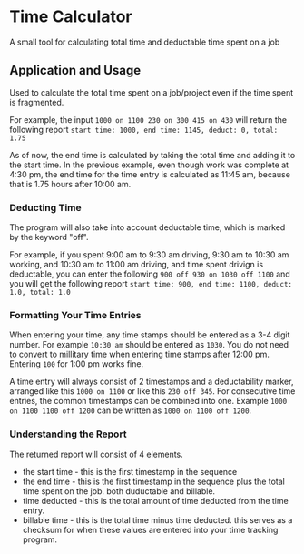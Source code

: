 # Time Calculator
 A small tool for calculating total time and deductable time spent on a job

## Application and Usage

Used to calculate the total time spent on a job/project even if the time spent is fragmented.

For example, the input ```1000 on 1100 230 on 300 415 on 430``` will return the following report ```start time: 1000, end time: 1145, deduct: 0, total: 1.75```

As of now, the end time is calculated by taking the total time and adding it to the start time.
In the previous example, even though work was complete at 4:30 pm, the end time for the time entry is calculated as 11:45 am, because that is 1.75 hours after 10:00 am.

### Deducting Time
The program will also take into account deductable time, which is marked by the keyword "off".

For example, if you spent 9:00 am to 9:30 am driving, 9:30 am to 10:30 am working, and 10:30 am to 11:00 am driving, and time spent drivign is deductable, you can enter the following ```900 off 930 on 1030 off 1100``` and you will get the following report ```start time: 900, end time: 1100, deduct: 1.0, total: 1.0```

### Formatting Your Time Entries

When entering your time, any time stamps should be entered as a 3-4 digit number. For example ```10:30 am``` should be entered as ```1030```. You do not need to convert to millitary time when entering time stamps after 12:00 pm. Entering ```100``` for 1:00 pm works fine.

A time entry will always consist of 2 timestamps and a deductability marker, arranged like this ```1000 on 1100``` or like this ```230 off 345```.
For consecutive time entries, the common timestamps can be combined into one. Example ```1000 on 1100 1100 off 1200``` can be written as ```1000 on 1100 off 1200```.

### Understanding the Report

The returned report will consist of 4 elements.
* the start time - this is the first timestamp in the sequence
* the end time - this is the first timestamp in the sequence plus the total time spent on the job. both duductable and billable.
* time deducted - this is the total amount of time deducted from the time entry.
* billable time - this is the total time minus time deducted. this serves as a checksum for when these values are entered into your time tracking program.
